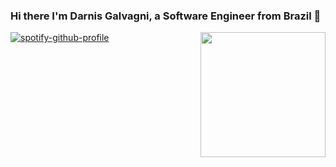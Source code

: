 ### Hi there I'm Darnis Galvagni, a Software Engineer from Brazil 👋

<img align='right' src='https://user-images.githubusercontent.com/5713670/87202985-820dcb80-c2b6-11ea-9f56-7ec461c497c3.gif' width='200"'>

[![spotify-github-profile](https://spotify-github-profile.vercel.app/api/view?uid=andriushax&cover_image=true)](https://open.spotify.com/user/andriushax)
